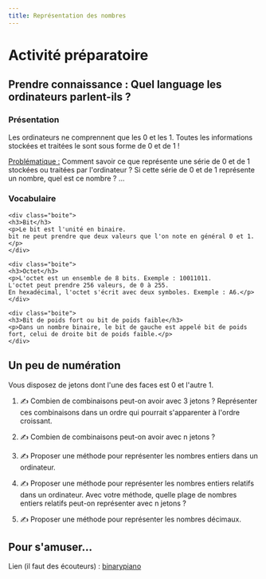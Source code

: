 ```yaml
---
title: Représentation des nombres
---
```


<link rel="stylesheet" href="../../assets/style.css" />

# Activité préparatoire

## Prendre connaissance : Quel language les ordinateurs parlent-ils ?

### Présentation

Les ordinateurs ne comprennent que les 0 et les 1. Toutes les informations stockées et traitées le sont sous forme de 0 et de 1 !

<u>Problématique :</u> Comment savoir ce que représente une série de 0 et de 1 stockées ou traitées par l'ordinateur ? Si cette série de 0 et de 1 représente un nombre, quel est ce nombre ? ...

### Vocabulaire


<div class="cours-section">
  <div class="boites-lecons">

    <div class="boite">
    <h3>Bit</h3>
    <p>Le bit est l'unité en binaire.
    bit ne peut prendre que deux valeurs que l'on note en général 0 et 1.</p>
    </div>

    <div class="boite">
    <h3>Octet</h3>
    <p>L'octet est un ensemble de 8 bits. Exemple : 10011011.
    L'octet peut prendre 256 valeurs, de 0 à 255.
    En hexadécimal, l'octet s'écrit avec deux symboles. Exemple : A6.</p>
    </div>

    <div class="boite">
    <h3>Bit de poids fort ou bit de poids faible</h3>
    <p>Dans un nombre binaire, le bit de gauche est appelé bit de poids fort, celui de droite bit de poids faible.</p>
    </div>
  </div>
</div>


## Un peu de numération
Vous disposez de jetons dont l'une des faces est 0 et l'autre 1. 

1) ✍ Combien de combinaisons peut-on avoir avec 3 jetons ? Représenter ces combinaisons dans un ordre qui pourrait s'apparenter à l'ordre croissant.

2) ✍ Combien de combinaisons peut-on avoir avec n jetons ?

3) ✍ Proposer une méthode pour représenter les nombres entiers dans un ordinateur.

4) ✍ Proposer une méthode pour représenter les nombres entiers relatifs dans un ordinateur. Avec votre méthode, quelle plage de nombres entiers relatifs peut-on représenter avec n jetons ?

5) ✍ Proposer une méthode pour représenter les nombres décimaux.

## Pour s'amuser...

Lien (il faut des écouteurs) : [binarypiano](https://binarypiano.com/)
